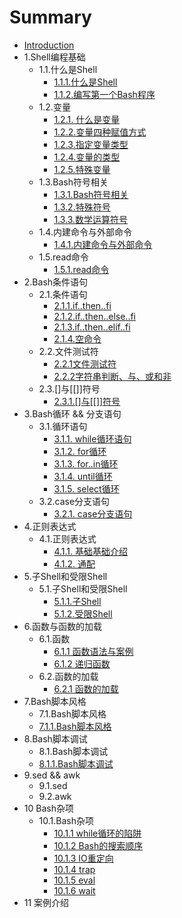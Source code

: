 # Summary

* [Introduction](README.md)
* 1.Shell编程基础
  * 1.1.什么是Shell
    * [1.1.1.什么是Shell](chapter1.1/CHAPTER1.md)
    * [1.1.2.编写第一个Bash程序](chapter1.1/CHAPTER2.md)
  * 1.2.变量
    * [1.2.1. 什么是变量](chapter1.2/CHAPTER1.md)
    * [1.2.2.变量四种赋值方式](chapter1.2/CHAPTER2.md)
    * [1.2.3.指定变量类型](chapter1.2/CHAPTER3.md)
    * [1.2.4.变量的类型](chapter1.2/CHAPTER4.md)
    * [1.2.5.特殊变量](chapter1.2/CHAPTER5.md)
  * 1.3.Bash符号相关
    * [1.3.1.Bash符号相关](chapter1.3/CHAPTER1.md)
    * [1.3.2.特殊符号](chapter1.3/CHAPTER3.md)
    * [1.3.3.数学运算符号](chapter1.3/CHAPTER2.md)
  * 1.4.内建命令与外部命令
    * [1.4.1.内建命令与外部命令](chapter1.4/CHAPTER1.md)
  * 1.5.read命令
    * [1.5.1.read命令](chapter1.5/CHAPTER1.md)
* 2.Bash条件语句
  * 2.1.条件语句
    * [2.1.1.if..then..fi](chapter2.1/CHAPTER1.md)
    * [2.1.2.if..then..else..fi](chapter2.1/CHAPTER2.md)
    * [2.1.3.if..then..elif..fi](chapter2.1/CHAPTER3.md)
    * [2.1.4.空命令](chapter2.1/CHAPTER8.md)
  * 2.2.文件测试符
    * [2.2.1文件测试符](chapter2.1/CHAPTER4.md)
    * [2.2.2字符串判断、与、或和非](chapter2.1/CHAPTER5.md)
  * 2.3.\[\]与\[\[\]\]符号
    * [2.3.1.\[\]与\[\[\]\]符号](chapter2.1/CHAPTER6.md)
* 3.Bash循环 && 分支语句
  * 3.1.循环语句
    * [3.1.1. while循环语句](chapter3.1/CHAPTER1.md)
    * [3.1.2. for循环](chapter3.1/CHAPTER2.md)
    * [3.1.3. for..in循环](chapter3.1/CHAPTER3.md)
    * [3.1.4. until循环](chapter3.1/CHAPTER5.md)
    * [3.1.5. select循环](chapter3.1/CHAPTER4.md)
  * 3.2.case分支语句
    * [3.2.1. case分支语句](chapter3.2/CHAPTER1.md)
* 4.正则表达式
  * 4.1.正则表达式
    * [4.1.1. 基础基础介绍](chapter4.1/CHAPTER1.md)
    * [4.1.2. 通配](chapter4.1/CHAPTER2.md)
* 5.子Shell和受限Shell
  * 5.1.子Shell和受限Shell
    * [5.1.1.子Shell](chapter5.1/CHAPTER1.md)
    * [5.1.2.受限Shell](chapter5.1/CHAPTER2.md)
* 6.函数与函数的加载
  * 6.1.函数
    * [6.1.1 函数语法与案例](chapter6.1/CHAPTER1.md)
    * [6.1.2 递归函数](chapter6.1/CHAPTER2.md)
  * 6.2.函数的加载
    * [6.2.1 函数的加载](chapter6.2/CHAPTER1.md)
* 7.Bash脚本风格
  * 7.1.Bash脚本风格
  * [7.1.1.Bash脚本风格](chapter7.1/CHAPTER1.md)
* 8.Bash脚本调试
  * 8.1.Bash脚本调试
  * [8.1.1.Bash脚本调试](chapter8.1/CHAPTER1.md)
* 9.sed && awk
  * 9.1.sed
  * 9.2.awk
* 10 Bash杂项
  * 10.1.Bash杂项
    * [10.1.1 while循环的陷阱](chapter10.1/CHAPTER1.md)
    * [10.1.2 Bash的搜索顺序](chapter10.1/CHAPTER2.md)
    * [10.1.3 IO重定向](chapter10.1/CHAPTER3.md)
    * [10.1.4 trap](chapter10.1/CHAPTER4.md)
    * [10.1.5 eval](chapter10.1/CHAPTER5.md)
    * [10.1.6 wait](chapter10.1/CHAPTER6.md)
* 11 案例介绍

